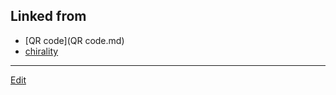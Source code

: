 ## Linked from

* [QR code](QR code.md)
* [chirality](chirality.md)


----
[Edit](https://github.com/vitroid/vitroid.github.io/edit/master/MD/2018-10-23.md)

